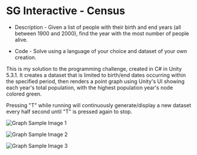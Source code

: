 # SG Interactive - Census

* Description - Given a list of people with their birth and end years (all between 1900 and 2000), find the year with the most number of people alive.

* Code - Solve using a language of your choice and dataset of your own creation.

This is my solution to the programming challenge, created in C# in Unity 5.3.1. It creates a dataset that is limited to birth/end dates occurring within the specified period, then renders a point graph using Unity's UI showing each year's total population, with the highest population year's node colored green.

Pressing "T" while running will continuously generate/display a new dataset every half second until "T" is pressed again to stop.

![Graph Sample Image 1](http://puu.sh/mAShG/703f901175.png)

![Graph Sample Image 2](http://puu.sh/mASjj/e4dec2d81f.png)

![Graph Sample Image 3](http://puu.sh/mASnP/b08617b8f5.png)
